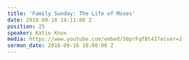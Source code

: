 ```yaml
---
title: 'Family Sunday: The Life of Moses'
date: 2018-09-18 14:11:00 Z
position: 25
speaker: Katie Knox
media: https://www.youtube.com/embed/50prFqfBt4I?ecver=2
sermon_date: 2018-09-16 10:00:00 Z
---
```


